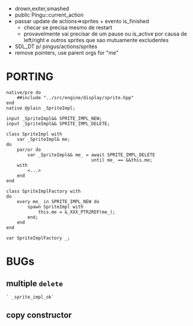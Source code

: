 - drown,exiter,smashed
- public Pingu::current_action
- passar update de actions=>sprites + evento is_finished
    - checar se precisa mesmo de restart
    - provavelmente vai precisar de um pause ou is_active
      por causa de left/right e outros sprites que sao mutuamente excludentes
- SDL_DT p/ pingus/actions/sprites
- remove pointers, use parent orgs for "me"

# PORTING

```
native/pre do
    ##include "../src/engine/display/sprite.hpp"
end
native @plain _SpriteImpl;

input _SpriteImpl&& SPRITE_IMPL_NEW;
input _SpriteImpl&& SPRITE_IMPL_DELETE;

class SpriteImpl with
    var _SpriteImpl& me;
do
    par/or do
        var _SpriteImpl&& me_ = await SPRITE_IMPL_DELETE
                                until me_ == &&this.me;
    with
        <...>
    end
end

class SpriteImplFactory with
do
    every me_ in SPRITE_IMPL_NEW do
        spawn SpriteImpl with
            this.me = &_XXX_PTR2REF(me_);
        end;
    end
end

var SpriteImplFactory _;
```

# BUGs

## multiple `delete`
    ` _sprite_impl_ok`
## copy constructor
